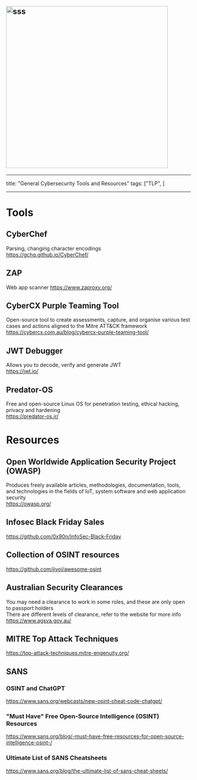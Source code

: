 ## <img width="441" alt="sss" src="placeholder" />

---

title: "General Cybersecurity Tools and Resources"
tags: ["TLP", ]

---

# Tools

## CyberChef

Parsing, changing character encodings \
https://gchq.github.io/CyberChef/

## ZAP

Web app scanner
https://www.zaproxy.org/

## CyberCX Purple Teaming Tool

Open-source tool to create assessments, capture, and organise various test cases and actions aligned to the Mitre ATT&CK framework \
https://cybercx.com.au/blog/cybercx-purple-teaming-tool/

## JWT Debugger

Allows you to decode, verify and generate JWT \
https://jwt.io/

## Predator-OS

Free and open-source Linux OS for penetration testing, ethical hacking, privacy and hardening \
https://predator-os.ir/

# Resources

## Open Worldwide Application Security Project (OWASP)

Produces freely available articles, methodologies, documentation, tools, and technologies in the fields of IoT, system software and web application security \
https://owasp.org/

## Infosec Black Friday Sales

https://github.com/0x90n/InfoSec-Black-Friday

## Collection of OSINT resources

https://github.com/jivoi/awesome-osint

## Australian Security Clearances

You may need a clearance to work in some roles, and these are only open to passport holders \
There are different levels of clearance, refer to the website for more info \
https://www.agsva.gov.au/

## MITRE Top Attack Techniques

https://top-attack-techniques.mitre-engenuity.org/

## SANS

### OSINT and ChatGPT

https://www.sans.org/webcasts/new-osint-cheat-code-chatgpt/

### "Must Have" Free Open-Source Intelligence (OSINT) Resources

https://www.sans.org/blog/-must-have-free-resources-for-open-source-intelligence-osint-/

### Ultimate List of SANS Cheatsheets

https://www.sans.org/blog/the-ultimate-list-of-sans-cheat-sheets/

